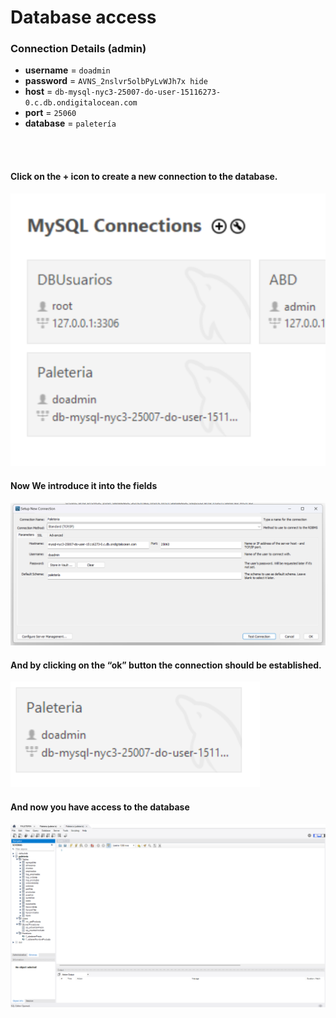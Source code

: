 # Database access 


### Connection Details (admin)
* <b>username</b> = `` doadmin ``
* <b>password</b> = `` AVNS_2nslvr5olbPyLvWJh7x hide ``
* <b>host</b> = `` db-mysql-nyc3-25007-do-user-15116273-0.c.db.ondigitalocean.com ``
* <b>port</b> = `` 25060 ``
* <b>database</b> = `` paletería ``

<br>
<br>

#### Click on the + icon to create a new connection to the database.
![alt text](/database_info_images/image1.png)

#### Now We introduce it into the fields
![alt text](/database_info_images/image2.png)

#### And by clicking on the “ok” button the connection should be established.

![alt text](/database_info_images/image3.png)

#### And now you have access to the database

![alt text](/database_info_images/image4.png)
